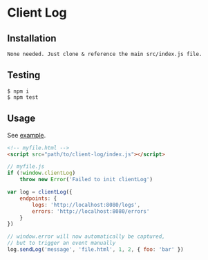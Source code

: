 # Client Log

## Installation

```shell
None needed. Just clone & reference the main src/index.js file.
```

## Testing

```shell
$ npm i
$ npm test
```

## Usage

See [example](example/).

```html
<!-- myfile.html -->
<script src="path/to/client-log/index.js"></script>
```

```javascript
// myfile.js
if (!window.clientLog)
    throw new Error('Failed to init clientLog')

var log = clientLog({
    endpoints: {
        logs: 'http://localhost:8080/logs',
        errors: 'http://localhost:8080/errors'
    }
})

// window.error will now automatically be captured,
// but to trigger an event manually
log.sendLog('message', 'file.html', 1, 2, { foo: 'bar' })
```

